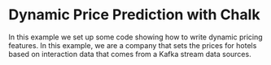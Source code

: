 # Dynamic Price Prediction with Chalk

In this example we set up some code showing how to write dynamic pricing features. In this
example, we are a company that sets the prices for hotels based on interaction data that
comes from a Kafka stream data sources.
